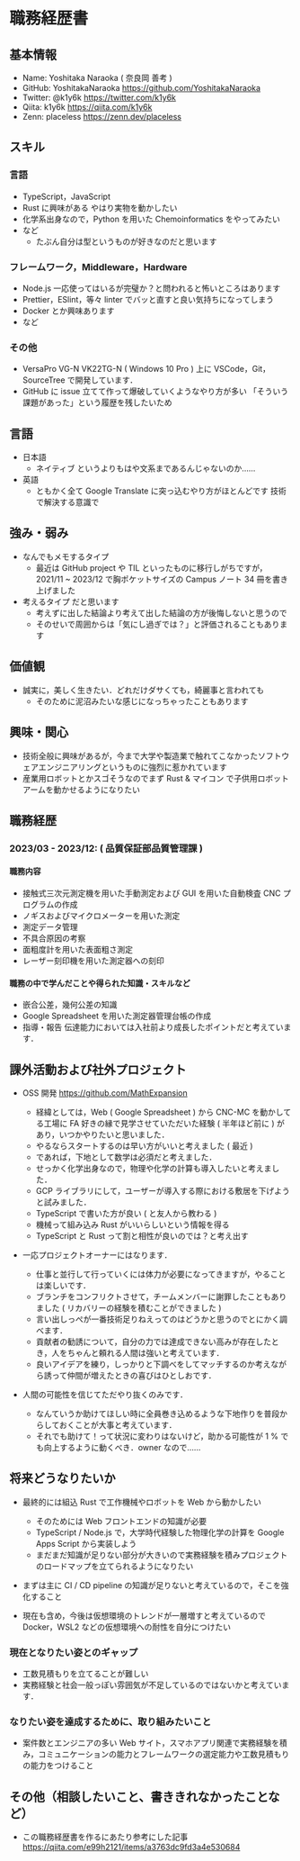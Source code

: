 # 職務経歴書

## 基本情報
- Name: Yoshitaka Naraoka ( 奈良岡 善考 )
- GitHub: YoshitakaNaraoka https://github.com/YoshitakaNaraoka
- Twitter: @k1y6k https://twitter.com/k1y6k
- Qiita: k1y6k https://qiita.com/k1y6k
- Zenn: placeless https://zenn.dev/placeless

## スキル
### 言語
- TypeScript，JavaScript
- Rust に興味がある やはり実物を動かしたい
- 化学系出身なので，Python を用いた Chemoinformatics をやってみたい
- など
  - たぶん自分は型というものが好きなのだと思います

### フレームワーク，Middleware，Hardware
- Node.js 一応使ってはいるが完璧か？と問われると怖いところはあります
- Prettier，ESlint，等々 linter でバッと直すと良い気持ちになってしまう
- Docker とか興味あります
- など

### その他
- VersaPro VG-N VK22TG-N ( Windows 10 Pro ) 上に VSCode，Git，SourceTree で開発しています．
- GitHub に issue 立てて作って爆破していくようなやり方が多い 「そういう課題があった」という履歴を残したいため

## 言語

- 日本語
  - ネイティブ というよりもはや文系まであるんじゃないのか……
- 英語
  - ともかく全て Google Translate に突っ込むやり方がほとんどです 技術で解決する意識で

## 強み・弱み
 - なんでもメモするタイプ
   - 最近は GitHub project や TIL といったものに移行しがちですが，2021/11 ~ 2023/12 で胸ポケットサイズの Campus ノート 34 冊を書き上げました
 - 考えるタイプ だと思います
   - 考えずに出した結論より考えて出した結論の方が後悔しないと思うので
   - そのせいで周囲からは「気にし過ぎでは？」と評価されることもあります

## 価値観
 - 誠実に，美しく生きたい．どれだけダサくても，綺麗事と言われても
   - そのために泥沼みたいな感じになっちゃったこともあります

## 興味・関心
 - 技術全般に興味があるが，今まで大学や製造業で触れてこなかったソフトウェアエンジニアリングというものに強烈に惹かれています
 - 産業用ロボットとかスゴそうなのでまず Rust & マイコン で子供用ロボットアームを動かせるようになりたい

## 職務経歴
### 2023/03 - 2023/12: ( 品質保証部品質管理課 )
#### 職務内容
 - 接触式三次元測定機を用いた手動測定および GUI を用いた自動検査 CNC プログラムの作成
 - ノギスおよびマイクロメーターを用いた測定
 - 測定データ管理
 - 不具合原因の考察
 - 面粗度計を用いた表面粗さ測定
 - レーザー刻印機を用いた測定器への刻印

#### 職務の中で学んだことや得られた知識・スキルなど
 - 嵌合公差，幾何公差の知識
 - Google Spreadsheet を用いた測定器管理台帳の作成
 - 指導・報告 伝達能力においては入社前より成長したポイントだと考えています．

## 課外活動および社外プロジェクト
 - OSS 開発 https://github.com/MathExpansion
   - 経緯としては，Web ( Google Spreadsheet ) から CNC-MC を動かしてる工場に FA 好きの縁で見学させていただいた経験 ( 半年ほど前に ) があり，いつかやりたいと思いました．
   - やるならスタートするのは早い方がいいと考えました ( 最近 )
   - であれば，下地として数学は必須だと考えました．
   - せっかく化学出身なので，物理や化学の計算も導入したいと考えました．
   - GCP ライブラリにして，ユーザーが導入する際における敷居を下げようと試みました．
   - TypeScript で書いた方が良い ( と友人から教わる )
   - 機械って組み込み Rust がいいらしいという情報を得る
   - TypeScript と Rust って割と相性が良いのでは？と考え出す
  
 - 一応プロジェクトオーナーにはなります．
   - 仕事と並行して行っていくには体力が必要になってきますが，やることは楽しいです．
   - ブランチをコンフリクトさせて，チームメンバーに謝罪したこともありました ( リカバリーの経験を積むことができました )
   - 言い出しっぺが一番技術足りねえってのはどうかと思うのでとにかく調べます．
   - 貢献者の勧誘について，自分の力では達成できない高みが存在したとき，人をちゃんと頼れる人間は強いと考えています．
   - 良いアイデアを練り，しっかりと下調べをしてマッチするのか考えながら誘って仲間が増えたときの喜びはひとしおです．
  
 - 人間の可能性を信じてただやり抜くのみです．
   - なんていうか助けてほしい時に全員巻き込めるような下地作りを普段からしておくことが大事と考えています．
   - それでも助けて！って状況に変わりはないけど，助かる可能性が 1 % でも向上するように動くべき．owner なので……

## 将来どうなりたいか
 - 最終的には組込 Rust で工作機械やロボットを Web から動かしたい
   - そのためには Web フロントエンドの知識が必要
   - TypeScript / Node.js で，大学時代経験した物理化学の計算を Google Apps Script から実装しよう
   - まだまだ知識が足りない部分が大きいので実務経験を積みプロジェクトのロードマップを立てられるようになりたい

 - まずは主に CI / CD pipeline の知識が足りないと考えているので，そこを強化すること
 - 現在も含め，今後は仮想環境のトレンドが一層増すと考えているので Docker，WSL2 などの仮想環境への耐性を自分につけたい

### 現在となりたい姿とのギャップ
 - 工数見積もりを立てることが難しい
 - 実務経験と社会一般っぽい雰囲気が不足しているのではないかと考えています．
### なりたい姿を達成するために、取り組みたいこと
 - 案件数とエンジニアの多い Web サイト，スマホアプリ関連で実務経験を積み，コミュニケーションの能力とフレームワークの選定能力や工数見積もりの能力をつけること

## その他（相談したいこと、書ききれなかったことなど）

 - この職務経歴書を作るにあたり参考にした記事 https://qiita.com/e99h2121/items/a3763dc9fd3a4e530684
